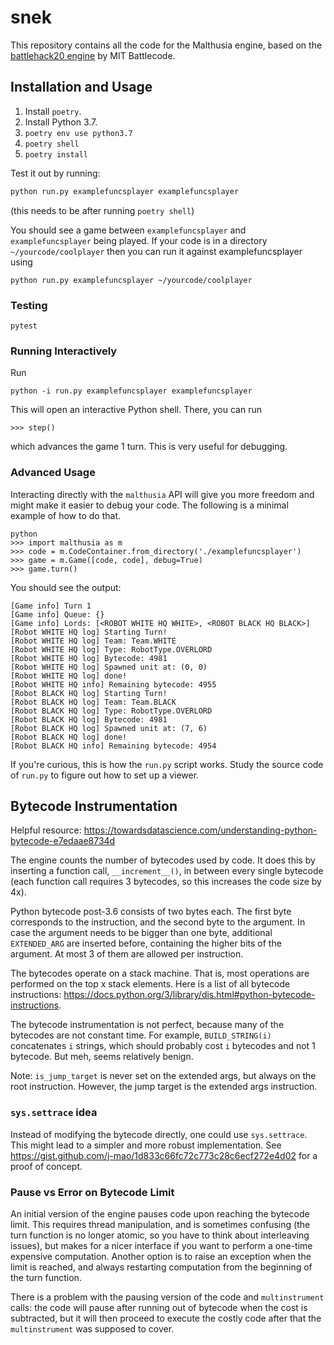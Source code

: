 # snek

This repository contains all the code for the Malthusia engine, based on the [battlehack20 engine](https://github.com/battlecode/battlehack20/tree/master/engine) by MIT Battlecode.

## Installation and Usage

1. Install `poetry`.
2. Install Python 3.7.
3. `poetry env use python3.7`
4. `poetry shell`
5. `poetry install`

Test it out by running:

```bash
python run.py examplefuncsplayer examplefuncsplayer
```

(this needs to be after running `poetry shell`)

You should see a game between `examplefuncsplayer` and `examplefuncsplayer` being played.
If your code is in a directory `~/yourcode/coolplayer` then you can run it against examplefuncsplayer using

```
python run.py examplefuncsplayer ~/yourcode/coolplayer
```

### Testing

```
pytest
```

### Running Interactively

Run

```
python -i run.py examplefuncsplayer examplefuncsplayer
```

This will open an interactive Python shell. There, you can run

```
>>> step()
```

which advances the game 1 turn. This is very useful for debugging.


### Advanced Usage

Interacting directly with the `malthusia` API will give you more freedom and might make it easier to debug your code. The following is a minimal example of how to do that.

```
python
>>> import malthusia as m
>>> code = m.CodeContainer.from_directory('./examplefuncsplayer')
>>> game = m.Game([code, code], debug=True)
>>> game.turn()
```

You should see the output:
```
[Game info] Turn 1
[Game info] Queue: {}
[Game info] Lords: [<ROBOT WHITE HQ WHITE>, <ROBOT BLACK HQ BLACK>]
[Robot WHITE HQ log] Starting Turn!
[Robot WHITE HQ log] Team: Team.WHITE
[Robot WHITE HQ log] Type: RobotType.OVERLORD
[Robot WHITE HQ log] Bytecode: 4981
[Robot WHITE HQ log] Spawned unit at: (0, 0)
[Robot WHITE HQ log] done!
[Robot WHITE HQ info] Remaining bytecode: 4955
[Robot BLACK HQ log] Starting Turn!
[Robot BLACK HQ log] Team: Team.BLACK
[Robot BLACK HQ log] Type: RobotType.OVERLORD
[Robot BLACK HQ log] Bytecode: 4981
[Robot BLACK HQ log] Spawned unit at: (7, 6)
[Robot BLACK HQ log] done!
[Robot BLACK HQ info] Remaining bytecode: 4954
```

If you're curious, this is how the `run.py` script works. Study the source code of `run.py` to figure out how to set up a viewer.

## Bytecode Instrumentation

Helpful resource: https://towardsdatascience.com/understanding-python-bytecode-e7edaae8734d

The engine counts the number of bytecodes used by code. It does this by inserting a function call, `__increment__()`, in between every single bytecode (each function call requires 3 bytecodes, so this increases the code size by 4x).

Python bytecode post-3.6 consists of two bytes each. The first byte corresponds to the instruction, and the second byte to the argument. In case the argument needs to be bigger than one byte, additional `EXTENDED_ARG` are inserted before, containing the higher bits of the argument. At most 3 of them are allowed per instruction.

The bytecodes operate on a stack machine. That is, most operations are performed on the top x stack elements. Here is a list of all bytecode instructions: https://docs.python.org/3/library/dis.html#python-bytecode-instructions.

The bytecode instrumentation is not perfect, because many of the bytecodes are not constant time. For example, `BUILD_STRING(i)` concatenates `i` strings, which should probably cost `i` bytecodes and not 1 bytecode. But meh, seems relatively benign.

Note: `is_jump_target` is never set on the extended args, but always on the root instruction. However, the jump target is the extended args instruction.

### `sys.settrace` idea

Instead of modifying the bytecode directly, one could use `sys.settrace`. This might lead to a simpler and more robust implementation. See https://gist.github.com/j-mao/1d833c66fc72c773c28c6ecf272e4d02 for a proof of concept.

### Pause vs Error on Bytecode Limit

An initial version of the engine pauses code upon reaching the bytecode limit. This requires thread manipulation, and is sometimes confusing (the turn function is no longer atomic, so you have to think about interleaving issues), but makes for a nicer interface if you want to perform a one-time expensive computation.
Another option is to raise an exception when the limit is reached, and always restarting computation from the beginning of the turn function.

There is a problem with the pausing version of the code and `multinstrument` calls: the code will pause after running out of bytecode when the cost is subtracted, but it will then proceed to execute the costly code after that the `multinstrument` was supposed to cover.